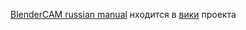[BlenderCAM russian manual](https://github.com/torvn77/BlenderCAM_Russian_Manual/wiki) нходится в [вики](https://github.com/torvn77/BlenderCAM_Russian_Manual/wiki) проекта

